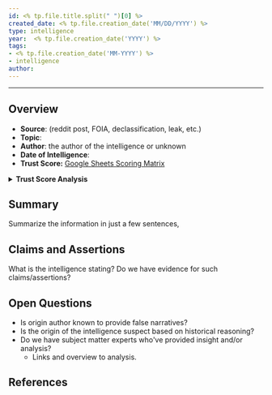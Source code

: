 ```yaml
---
id: <% tp.file.title.split(" ")[0] %>
created_date: <% tp.file.creation_date('MM/DD/YYYY') %>
type: intelligence
year:  <% tp.file.creation_date('YYYY') %>
tags:
- <% tp.file.creation_date('MM-YYYY') %>
- intelligence
author:
---
```


----

## Overview

- **Source**: (reddit post, FOIA, declassification, leak, etc.)
- **Topic**:
- **Author**: the author of the intelligence or unknown
- **Date of Intelligence**:
- **Trust Score:** [Google Sheets Scoring Matrix](https://docs.google.com/spreadsheets/d/1CUarxE7P1cPwgWXwJzzeWnZGm1c6Wp2Ttazdt3VPM_s/edit?usp=sharing)

<details>
<summary><b>Trust Score Analysis</b></summary>
<IMG src="https://publish-01.obsidian.md/access/1c31a6f93f82a49b0a9eb31193d6cdec/_images/" alt="Trust Score"/>
</details>

## Summary

Summarize the information in just a few sentences,

## Claims and Assertions

What is the intelligence stating? Do we have evidence for such claims/assertions? 

## Open Questions

- Is origin author known to provide false narratives? 
- Is the origin of the intelligence suspect based on historical reasoning?
- Do we have subject matter experts who've provided insight and/or analysis?
	- Links and overview to analysis.

## References

